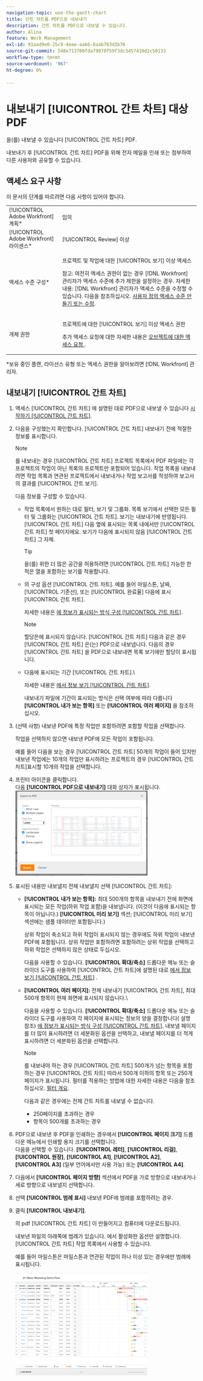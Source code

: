 ```yaml
---
navigation-topic: use-the-gantt-chart
title: 간트 차트를 PDF으로 내보내기
description: 간트 차트를 PDF으로 내보낼 수 있습니다.
author: Alina
feature: Work Management
exl-id: 91aad9e0-25c9-4eae-aa66-8aab763d3b76
source-git-commit: 548e713700fda79070f59f3dc3457410d2c50133
workflow-type: tm+mt
source-wordcount: '967'
ht-degree: 0%

---
```


# 내보내기 [!UICONTROL 간트 차트] 대상 PDF

을(를) 내보낼 수 있습니다 [!UICONTROL 간트 차트] PDF.

내보내기 후 [!UICONTROL 간트 차트] PDF을 위해 전자 메일을 인쇄 또는 첨부하여 다른 사용자와 공유할 수 있습니다.

## 액세스 요구 사항

이 문서의 단계를 따르려면 다음 사항이 있어야 합니다.

<table style="table-layout:auto"> 
 <col> 
 <col> 
 <tbody> 
  <tr> 
   <td role="rowheader">[!UICONTROL Adobe Workfront] 계획*</td> 
   <td> <p>임의 </p> </td> 
  </tr> 
  <tr> 
   <td role="rowheader">[!UICONTROL Adobe Workfront] 라이센스*</td> 
   <td> <p>[!UICONTROL Review] 이상</p> </td> 
  </tr> 
  <tr> 
   <td role="rowheader">액세스 수준 구성*</td> 
   <td> <p>프로젝트 및 작업에 대한 [!UICONTROL 보기] 이상 액세스</p> <p>참고: 여전히 액세스 권한이 없는 경우 [!DNL Workfront] 관리자가 액세스 수준에 추가 제한을 설정하는 경우. 자세한 내용: [!DNL Workfront] 관리자가 액세스 수준을 수정할 수 있습니다. 다음을 참조하십시오. <a href="../../../administration-and-setup/add-users/configure-and-grant-access/create-modify-access-levels.md" class="MCXref xref">사용자 정의 액세스 수준 만들기 또는 수정</a>.</p> </td> 
  </tr> 
  <tr> 
   <td role="rowheader">개체 권한</td> 
   <td> <p>프로젝트에 대한 [!UICONTROL 보기] 이상 액세스 권한</p> <p>추가 액세스 요청에 대한 자세한 내용은 <a href="../../../workfront-basics/grant-and-request-access-to-objects/request-access.md" class="MCXref xref">오브젝트에 대한 액세스 요청 </a>.</p> </td> 
  </tr> 
 </tbody> 
</table>

&#42;보유 중인 플랜, 라이선스 유형 또는 액세스 권한을 알아보려면 [!DNL Workfront] 관리자.

## 내보내기 [!UICONTROL 간트 차트]

1. 액세스 [!UICONTROL 간트 차트] 에 설명된 대로 PDF으로 내보낼 수 있습니다 [시작하기 [!UICONTROL 간트 차트]](../../../manage-work/gantt-chart/use-the-gantt-chart/get-started-with-gantt.md).
1. 다음을 구성했는지 확인합니다. [!UICONTROL 간트 차트] 내보내기 전에 적절한 정보를 표시합니다.

   >[!NOTE]
   >
   >를 내보내는 경우 [!UICONTROL 간트 차트] 프로젝트 목록에서 PDF 파일에는 각 프로젝트의 작업이 아닌 목록의 프로젝트만 포함되어 있습니다. 작업 목록을 내보내려면 작업 목록과 연관된 프로젝트에서 내보내거나 작업 보고서를 작성하여 보고서의 결과를 [!UICONTROL 간트 보기].

   다음 정보를 구성할 수 있습니다.

   * 작업 목록에서 원하는 대로 필터, 보기 및 그룹화. 목록 보기에서 선택한 모든 필터 및 그룹화는 [!UICONTROL 간트 차트]. 보기는 내보내기에 반영됩니다. [!UICONTROL 간트 차트] 다음 옆에 표시되는 목록 내에서만 [!UICONTROL 간트 차트] 첫 페이지에요. 보기가 다음에 표시되지 않음 [!UICONTROL 간트 차트] 그 자체.

     >[!TIP]
     >
     >을(를) 위한 더 많은 공간을 허용하려면 [!UICONTROL 간트 차트] 가능한 한 적은 열을 포함하는 보기를 적용합니다.

   * 의 구성 옵션 [!UICONTROL 간트 차트]. 예를 들어 마일스톤, 날짜, [!UICONTROL 기준선], 또는 [!UICONTROL 완료율] 다음에 표시 [!UICONTROL 간트 차트].

     자세한 내용은   [에 정보가 표시되는 방식 구성 [!UICONTROL 간트 차트]](../../../manage-work/gantt-chart/use-the-gantt-chart/configure-info-on-gantt-chart.md).

     >[!NOTE]
     >
     > 할당은에 표시되지 않습니다. [!UICONTROL 간트 차트] 다음과 같은 경우 [!UICONTROL 간트 차트] 은(는) PDF으로 내보냅니다. 다음의 경우 [!UICONTROL 간트 차트] 을 PDF으로 내보내면 목록 보기에만 할당이 표시됩니다.

   * 다음에 표시되는 기간 [!UICONTROL 간트 차트].\

     자세한 내용은 [에서 정보 보기 [!UICONTROL 간트 차트]](../../../manage-work/gantt-chart/use-the-gantt-chart/view-info-in-gantt.md).

     내보내기 파일에 기간이 표시되는 방식은 선택 여부에 따라 다릅니다 **[!UICONTROL 내가 보는 항목]** 또는 **[!UICONTROL 여러 페이지]** 을 참조하십시오.

1. (선택 사항) 내보낸 PDF에 특정 작업만 포함하려면 포함할 작업을 선택합니다.

   작업을 선택하지 않으면 내보낸 PDF에 모든 작업이 포함됩니다.

   예를 들어 다음을 보는 경우 [!UICONTROL 간트 차트] 50개의 작업이 들어 있지만 내보낸 작업에는 10개의 작업만 표시하려는 프로젝트의 경우 [!UICONTROL 간트 차트]표시할 10개의 작업을 선택합니다.

1. 프린터 아이콘을 클릭합니다.\
   다음 **[!UICONTROL PDF으로 내보내기]** 대화 상자가 표시됩니다.\
   ![exported_gantt_UI.png](assets/exported-gantt-ui-350x225.png)

1. 표시된 내용만 내보낼지 전체 내보낼지 선택 [!UICONTROL 간트 차트]:

   * **[!UICONTROL 내가 보는 항목]:** 최대 500개의 항목을 내보내기 전에 화면에 표시되는 모든 작업(하위 작업 포함)을 내보냅니다. (이것이 다음에 표시되는 항목이 아닙니다.) **[!UICONTROL 미리 보기]** 섹션; [!UICONTROL 미리 보기] 섹션에는 샘플 데이터만 포함됩니다.)

     상위 작업이 축소되고 하위 작업이 표시되지 않는 경우에도 하위 작업이 내보낸 PDF에 포함됩니다. 상위 작업만 포함하려면 포함하려는 상위 작업을 선택하고 하위 작업은 선택하지 않은 상태로 두십시오.

     다음을 사용할 수 있습니다. **[!UICONTROL 확대/축소]** 드롭다운 메뉴 또는 슬라이더 도구를 사용하여 [!UICONTROL 간트 차트]에 설명된 대로 [에서 정보 보기 [!UICONTROL 간트 차트]](../../../manage-work/gantt-chart/use-the-gantt-chart/view-info-in-gantt.md) .

   * **[!UICONTROL 여러 페이지]:** 전체 내보내기 [!UICONTROL 간트 차트], 최대 500개 항목이 현재 화면에 표시되지 않습니다.\

     다음을 사용할 수 있습니다. **[!UICONTROL 확대/축소]** 드롭다운 메뉴 또는 슬라이더 도구를 사용하여 각 페이지에 표시되는 정보의 양을 결정합니다( 설명 참조) [에 정보가 표시되는 방식 구성 [!UICONTROL 간트 차트]](../../../manage-work/gantt-chart/use-the-gantt-chart/configure-info-on-gantt-chart.md). 내보낼 페이지를 더 많이 표시하려면 더 세분화된 옵션을 선택하고, 내보낼 페이지를 더 적게 표시하려면 더 세분화된 옵션을 선택합니다.

     >[!NOTE]
     >
     >를 내보내야 하는 경우 [!UICONTROL 간트 차트] 500개가 넘는 항목을 포함하는 경우 [!UICONTROL 간트 차트] 따라서 500개 이하의 항목 또는 250개 페이지가 표시됩니다. 필터를 적용하는 방법에 대한 자세한 내용은 다음을 참조하십시오.  [필터 개요](../../../reports-and-dashboards/reports/reporting-elements/filters-overview.md).
     >
     >
     >다음과 같은 경우에는 전체 간트 차트를 내보낼 수 없습니다.
     >
     >   
     >   
     >   * 250페이지를 초과하는 경우
     >   * 항목이 500개를 초과하는 경우




1. PDF으로 내보낸 후 PDF을 인쇄하는 경우에서 **[!UICONTROL 페이지 크기]** 드롭다운 메뉴에서 인쇄할 용지 크기를 선택합니다.\
   다음을 선택할 수 있습니다. **[!UICONTROL 레터]**, **[!UICONTROL 리걸]**, **[!UICONTROL 원장]**, **[!UICONTROL A1]**, **[!UICONTROL A2]**, **[!UICONTROL A3]** (일부 언어에서만 사용 가능) 또는 **[!UICONTROL A4]**.
1. 다음에서 **[!UICONTROL 페이지 방향]** 섹션에서 PDF을 가로 방향으로 내보내거나 세로 방향으로 내보낼지 선택합니다.
1. 선택 **[!UICONTROL 범례 표시]** 내보낸 PDF에 범례를 포함하려는 경우.
1. 클릭 **[!UICONTROL 내보내기]**.

   의 pdf [!UICONTROL 간트 차트] 이 만들어지고 컴퓨터에 다운로드됩니다.

   내보낸 파일의 아래쪽에 범례가 있습니다. 에서 활성화한 옵션만 설명합니다. [!UICONTROL 간트 차트] 작업 목록에서 사용할 수 있습니다.

   예를 들어 마일스톤은 마일스톤과 연관된 작업이 하나 이상 있는 경우에만 범례에 표시됩니다.

   ![gantt_chart_with_updated__limited__legend.png](assets/gantt-chart-with-updated--limited--legend-350x271.png)
